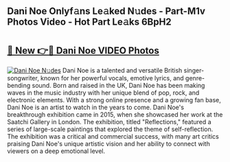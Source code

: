 ## Dani Noe Onlyf𝚊ns Le𝚊ked N𝚞des - Part-M1v Photos Video - Hot Part Le𝚊ks 6BpH2

# <h2><a href="http://ab55457.deff.icu/?id=Dani+Noe">🔗 New 👉🔴 Dani Noe VIDEO Photos</a></h2>

[![Dani Noe N𝚞des](https://i.imgur.com/rIISA9y.gif)](http://ab55457.deff.icu/?id=Dani+Noe)
Dani Noe is a talented and versatile British singer-songwriter, known for her powerful vocals, emotive lyrics, and genre-bending sound. Born and raised in the UK, Dani Noe has been making waves in the music industry with her unique blend of pop, rock, and electronic elements. With a strong online presence and a growing fan base, Dani Noe is an artist to watch in the years to come. Dani Noe's breakthrough exhibition came in 2015, when she showcased her work at the Saatchi Gallery in London. The exhibition, titled "Reflections," featured a series of large-scale paintings that explored the theme of self-reflection. The exhibition was a critical and commercial success, with many art critics praising Dani Noe's unique artistic vision and her ability to connect with viewers on a deep emotional level.
